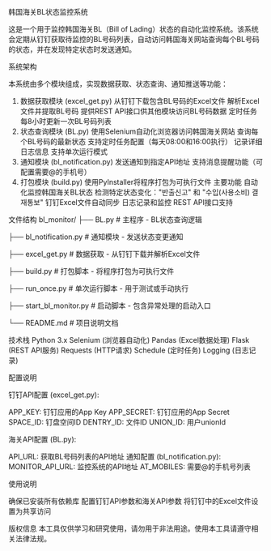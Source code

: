 韩国海关BL状态监控系统

这是一个用于监控韩国海关BL（Bill of Lading）状态的自动化监控系统。该系统会定期从钉钉获取待监控的BL号码列表，自动访问韩国海关网站查询每个BL号码的状态，并在发现特定状态时发送通知。

系统架构

本系统由多个模块组成，实现数据获取、状态查询、通知推送等功能：

1. 数据获取模块 (excel_get.py)
从钉钉下载包含BL号码的Excel文件
解析Excel文件并提取BL号码
提供REST API接口供其他模块访问BL号码数据
定时任务每8小时更新一次BL号码列表
2. 状态查询模块 (BL.py)
使用Selenium自动化浏览器访问韩国海关网站
查询每个BL号码的最新状态
支持定时任务配置（每天08:00和16:00执行）
记录详细日志信息
支持单次运行模式
3. 通知模块 (bl_notification.py)
发送通知到指定API地址
支持消息提醒功能（可配置需要@的手机号）
4. 打包模块 (build.py)
使用PyInstaller将程序打包为可执行文件
主要功能
自动化监控韩国海关BL状态
检测特定状态变化："반출신고" 和 "수입(사용소비) 결재통보"
钉钉Excel文件自动同步
日志记录和监控
REST API接口支持

文件结构
bl_monitor/
├── BL.py                # 主程序 - BL状态查询逻辑

├── bl_notification.py   # 通知模块 - 发送状态变更通知

├── excel_get.py         # 数据获取 - 从钉钉下载并解析Excel文件

├── build.py             # 打包脚本 - 将程序打包为可执行文件

├── run_once.py          # 单次运行脚本 - 用于测试或手动执行

├── start_bl_monitor.py  # 启动脚本 - 包含异常处理的启动入口

└── README.md            # 项目说明文档

技术栈
Python 3.x
Selenium (浏览器自动化)
Pandas (Excel数据处理)
Flask (REST API服务)
Requests (HTTP请求)
Schedule (定时任务)
Logging (日志记录)

配置说明

钉钉API配置 (excel_get.py):

APP_KEY: 钉钉应用的App Key
APP_SECRET: 钉钉应用的App Secret
SPACE_ID: 钉盘空间ID
DENTRY_ID: 文件ID
UNION_ID: 用户unionId

海关API配置 (BL.py):

API_URL: 获取BL号码列表的API地址
通知配置 (bl_notification.py):
MONITOR_API_URL: 监控系统的API地址
AT_MOBILES: 需要@的手机号列表

使用说明

确保已安装所有依赖库
配置钉钉API参数和海关API参数
将钉钉中的Excel文件设置为共享访问

版权信息
本工具仅供学习和研究使用，请勿用于非法用途。使用本工具请遵守相关法律法规。
